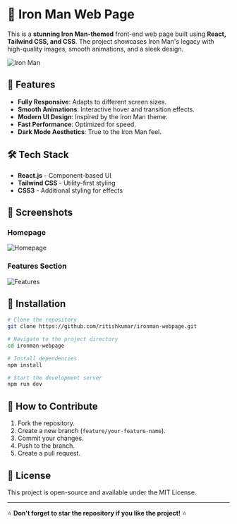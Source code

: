 # 🦾 Iron Man Web Page

This is a **stunning Iron Man-themed** front-end web page built using **React, Tailwind CSS, and CSS**. The project showcases Iron Man's legacy with high-quality images, smooth animations, and a sleek design.

![Iron Man](https://wallpapercave.com/wp/wp2553459.jpg)

## 🚀 Features

- **Fully Responsive**: Adapts to different screen sizes.
- **Smooth Animations**: Interactive hover and transition effects.
- **Modern UI Design**: Inspired by the Iron Man theme.
- **Fast Performance**: Optimized for speed.
- **Dark Mode Aesthetics**: True to the Iron Man feel.

## 🛠 Tech Stack

- **React.js** - Component-based UI
- **Tailwind CSS** - Utility-first styling
- **CSS3** - Additional styling for effects

## 📸 Screenshots

### Homepage
![Homepage](https://wallpapercave.com/wp/wp2553463.jpg)

### Features Section
![Features](https://wallpapercave.com/wp/wp2553471.jpg)

## 🔧 Installation

```bash
# Clone the repository
git clone https://github.com/ritishkumar/ironman-webpage.git

# Navigate to the project directory
cd ironman-webpage

# Install dependencies
npm install

# Start the development server
npm run dev
```

## 🌟 How to Contribute

1. Fork the repository.
2. Create a new branch (`feature/your-feature-name`).
3. Commit your changes.
4. Push to the branch.
5. Create a pull request.

## 📜 License

This project is open-source and available under the MIT License.

---

⭐ **Don't forget to star the repository if you like the project!** ⭐
